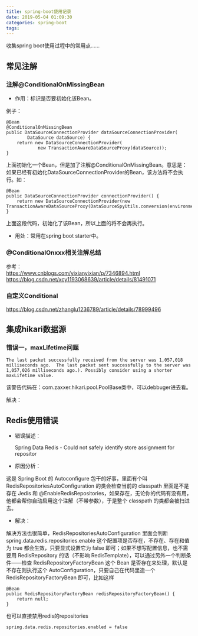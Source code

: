 ```yaml
---
title: spring-boot使用记录
date: 2019-05-04 01:09:30
categories: spring-boot
tags:
---
```


收集spring boot使用过程中的常用点……

## 常见注解

### 注解@ConditionalOnMissingBean

- 作用：标识是否要初始化该Bean。

例子： 

    @Bean
    @ConditionalOnMissingBean
    public DataSourceConnectionProvider dataSourceConnectionProvider(
            DataSource dataSource) {
        return new DataSourceConnectionProvider(
                new TransactionAwareDataSourceProxy(dataSource));
    }

上面初始化一个Bean，但是加了注解@ConditionalOnMissingBean。意思是：如果已经有初始化DataSourceConnectionProvider的Bean，该方法将不会执行。如：

    @Bean
    public DataSourceConnectionProvider connectionProvider() {
        return new DataSourceConnectionProvider(new TransactionAwareDataSourceProxy(DataSourceSpyUtils.conversion(environment,dynamicDataSource)));
    }

上面这段代码，初始化了该Bean，所以上面的将不会再执行。

- 用处：常用在spring boot starter中。

### @ConditionalOnxxx相关注解总结

参考：     
https://www.cnblogs.com/yixianyixian/p/7346894.html     
https://blog.csdn.net/xcy1193068639/article/details/81491071

### 自定义Conditional

https://blog.csdn.net/zhanglu1236789/article/details/78999496

## 集成hikari数据源

### 错误一，maxLifetime问题

    The last packet successfully received from the server was 1,057,018 milliseconds ago.  The last packet sent successfully to the server was 1,057,026 milliseconds ago.). Possibly consider using a shorter maxLifetime value.

该警告代码在：com.zaxxer.hikari.pool.PoolBase类中，可以debbuger进去看。 

解决：

## Redis使用错误

- 错误描述：


    Spring Data Redis - Could not safely identify store assignment for repositor
    
- 原因分析：

这是 Spring Boot 的 Autoconfigure 包干的好事，里面有个叫 RedisRepositoriesAutoConfiguration 的类会检查当前的 classpath 里面是不是存在 Jedis 和 @EnableRedisRepositories，如果存在，无论你的代码有没有用，他都会帮你自动启用这个注解（不带参数），于是整个 classpath 的类都会被扫进去。

- 解决：

解决方法也很简单，RedisRepositoriesAutoConfiguration 里面会判断 spring.data.redis.repositories.enable 这个配置项是否存在，不存在、存在和值为 true 都会生效，只要显式设置它为 false 即可；如果不想写配置信息，也不需要用 RedisRepository 的话（不影响 RedisTemplate），可以通过另外一个判断条件——检查 RedisRepositoryFactoryBean 这个 Bean 是否存在来处理，默认是不存在则执行这个 AutoConfiguration，只要自己在代码里造一个 RedisRepositoryFactoryBean 即可，比如这样

    @Bean
    public RedisRepositoryFactoryBean redisRepositoryFactoryBean() {
        return null;
    }
    
也可以直接禁用redis的repositories

    spring.data.redis.repositories.enabled = false    

    
